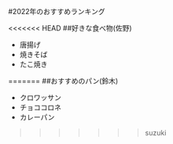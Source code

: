 #2022年のおすすめランキング

<<<<<<< HEAD
##好きな食べ物(佐野)

- 唐揚げ
- 焼きそば
- たこ焼き

=======
##おすすめのパン(鈴木)

- クロワッサン
- チョココロネ
- カレーパン
>>>>>>> suzuki
